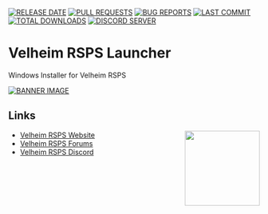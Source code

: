 [![RELEASE DATE](https://img.shields.io/github/release-date/ValheimRSPS/Velheim-RSPS-Launcher)](https://github.com/ValheimRSPS/Velheim-RSPS-Launcher/releases)
[![PULL REQUESTS](https://img.shields.io/github/issues-pr-raw/ValheimRSPS/Velheim-RSPS-Launcher)](https://github.com/ValheimRSPS/Velheim-RSPS-Launcher)
[![BUG REPORTS](https://img.shields.io/github/issues-raw/Discord-Coding-Community/Velheim-RSPS-Launcher)](https://github.com/ValheimRSPS/Velheim-RSPS-Launcher/blob/main/.github/ISSUES/bug_report.md)
[![LAST COMMIT](https://img.shields.io/github/last-commit/ValheimRSPS/Velheim-RSPS-Launcher/main)](https://github.com/ValheimRSPS/Velheim-RSPS-Launcher)
[![TOTAL DOWNLOADS](https://img.shields.io/github/downloads/ValheimRSPS/Velheim-RSPS-Launcher/total)](https://github.com/ValheimRSPS/Velheim-RSPS-Launcher/releases/)
[![DISCORD SERVER](https://discordapp.com/api/guilds/402767531816910858/widget.png?style=shield)](https://discord.gg/bAtRnqb)

# Velheim RSPS Launcher
Windows Installer for Velheim RSPS

[![BANNER IMAGE](https://gitlab.com/Developer-Corner/development/Velheim-RSPS-Launcher/-/raw/main/app/logo.png)](https://www.velheim.com)

## Links
<a href="https://www.velheim.com/"> <img align="right" width="150" height="150" src="https://gitlab.com/Developer-Corner/development/Velheim-RSPS-Launcher/-/raw/main/app/icon.png"></a>

 - [Velheim RSPS Website](https://www.velheim.com)
 - [Velheim RSPS Forums](https://www.velheim.com/community)
 - [Velheim RSPS Discord](https://discord.gg/bAtRnqb)
